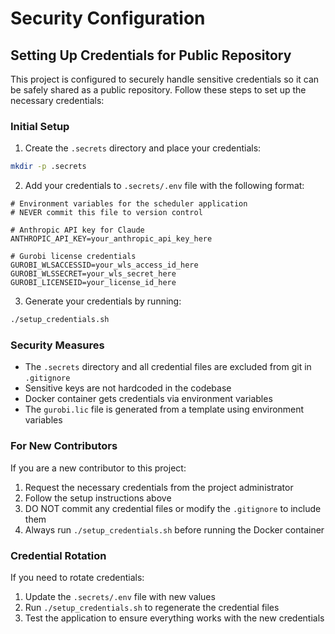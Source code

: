 # Security Configuration

## Setting Up Credentials for Public Repository

This project is configured to securely handle sensitive credentials so it can be safely shared as a public repository. Follow these steps to set up the necessary credentials:

### Initial Setup

1. Create the `.secrets` directory and place your credentials:

```bash
mkdir -p .secrets
```

2. Add your credentials to `.secrets/.env` file with the following format:

```
# Environment variables for the scheduler application
# NEVER commit this file to version control

# Anthropic API key for Claude
ANTHROPIC_API_KEY=your_anthropic_api_key_here

# Gurobi license credentials
GUROBI_WLSACCESSID=your_wls_access_id_here
GUROBI_WLSSECRET=your_wls_secret_here
GUROBI_LICENSEID=your_license_id_here
```

3. Generate your credentials by running:

```bash
./setup_credentials.sh
```

### Security Measures

- The `.secrets` directory and all credential files are excluded from git in `.gitignore`
- Sensitive keys are not hardcoded in the codebase
- Docker container gets credentials via environment variables
- The `gurobi.lic` file is generated from a template using environment variables

### For New Contributors

If you are a new contributor to this project:

1. Request the necessary credentials from the project administrator
2. Follow the setup instructions above
3. DO NOT commit any credential files or modify the `.gitignore` to include them
4. Always run `./setup_credentials.sh` before running the Docker container

### Credential Rotation

If you need to rotate credentials:

1. Update the `.secrets/.env` file with new values
2. Run `./setup_credentials.sh` to regenerate the credential files
3. Test the application to ensure everything works with the new credentials